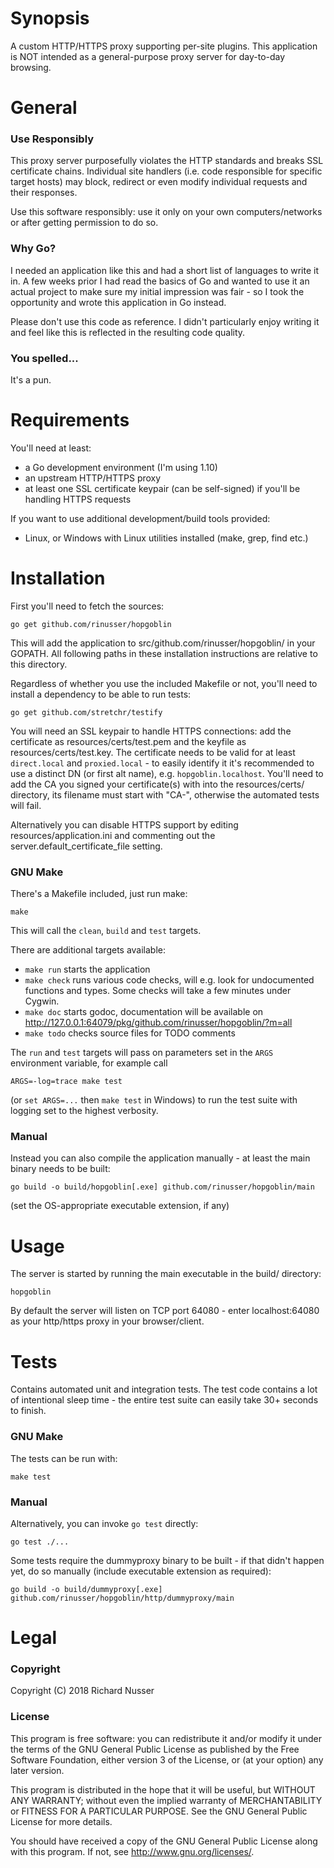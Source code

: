 # Synopsis

A custom HTTP/HTTPS proxy supporting per-site plugins. This application is NOT intended as a general-purpose proxy server for day-to-day browsing.


# General

### Use Responsibly

This proxy server purposefully violates the HTTP standards and breaks SSL certificate chains. Individual site handlers (i.e. code responsible for specific target hosts) may block, redirect or even modify individual requests and their responses.

Use this software responsibly: use it only on your own computers/networks or after getting permission to do so.

### Why Go?

I needed an application like this and had a short list of languages to write it in. A few weeks prior I had read the basics of Go and wanted to use it an actual project to make sure my initial impression was fair - so I took the opportunity and wrote this application in Go instead.

Please don't use this code as reference. I didn't particularly enjoy writing it and feel like this is reflected in the resulting code quality.

### You spelled...

It's a pun.


# Requirements

You'll need at least:

* a Go development environment (I'm using 1.10)
* an upstream HTTP/HTTPS proxy
* at least one SSL certificate keypair (can be self-signed) if you'll be handling HTTPS requests

If you want to use additional development/build tools provided:
* Linux, or Windows with Linux utilities installed (make, grep, find etc.)


# Installation

First you'll need to fetch the sources:

    go get github.com/rinusser/hopgoblin

This will add the application to src/github.com/rinusser/hopgoblin/ in your GOPATH. All following paths in these installation
instructions are relative to this directory.

Regardless of whether you use the included Makefile or not, you'll need to install a dependency to be able to run tests:

    go get github.com/stretchr/testify

You will need an SSL keypair to handle HTTPS connections: add the certificate as resources/certs/test.pem and the keyfile as
resources/certs/test.key. The certificate needs to be valid for at least `direct.local` and `proxied.local` - to easily identify it
it's recommended to use a distinct DN (or first alt name), e.g. `hopgoblin.localhost`. You'll need to add the CA you signed your
certificate(s) with into the resources/certs/ directory, its filename must start with "CA-", otherwise the automated tests will
fail.

Alternatively you can disable HTTPS support by editing resources/application.ini and commenting out the
server.default\_certificate\_file setting.

### GNU Make

There's a Makefile included, just run make:

    make

This will call the `clean`, `build` and `test` targets.

There are additional targets available:

* `make run` starts the application
* `make check` runs various code checks, will e.g. look for undocumented functions and types. Some checks will take a few minutes under Cygwin.
* `make doc` starts godoc, documentation will be available on http://127.0.0.1:64079/pkg/github.com/rinusser/hopgoblin/?m=all
* `make todo` checks source files for TODO comments

The `run` and `test` targets will pass on parameters set in the `ARGS` environment variable, for example call

    ARGS=-log=trace make test

(or `set ARGS=...` then `make test` in Windows) to run the test suite with logging set to the highest verbosity.

### Manual

Instead you can also compile the application manually - at least the main binary needs to be built:

    go build -o build/hopgoblin[.exe] github.com/rinusser/hopgoblin/main

(set the OS-appropriate executable extension, if any)

# Usage

The server is started by running the main executable in the build/ directory:

    hopgoblin

By default the server will listen on TCP port 64080 - enter localhost:64080 as your http/https proxy in your browser/client.


# Tests

Contains automated unit and integration tests. The test code contains a lot of intentional sleep time - the entire test suite can easily take 30+ seconds to finish.

### GNU Make

The tests can be run with:

    make test

### Manual

Alternatively, you can invoke `go test` directly:

    go test ./...

Some tests require the dummyproxy binary to be built - if that didn't happen yet, do so manually (include executable extension as
required):

    go build -o build/dummyproxy[.exe] github.com/rinusser/hopgoblin/http/dummyproxy/main


# Legal

### Copyright

Copyright (C) 2018 Richard Nusser

### License

This program is free software: you can redistribute it and/or modify
it under the terms of the GNU General Public License as published by
the Free Software Foundation, either version 3 of the License, or
(at your option) any later version.

This program is distributed in the hope that it will be useful,
but WITHOUT ANY WARRANTY; without even the implied warranty of
MERCHANTABILITY or FITNESS FOR A PARTICULAR PURPOSE.  See the
GNU General Public License for more details.

You should have received a copy of the GNU General Public License
along with this program. If not, see <http://www.gnu.org/licenses/>.

